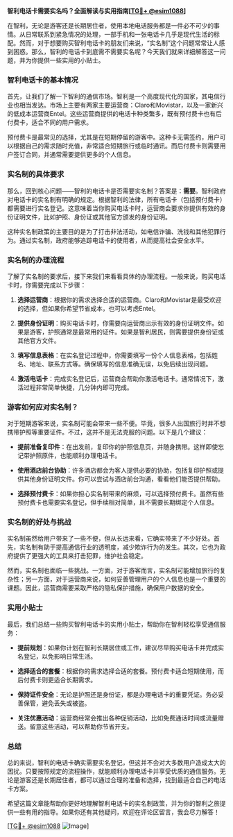 **智利电话卡需要实名吗？全面解读与实用指南[[TG💪+ @esim1088](https://t.me/s/esim1088)]**

在智利，无论是游客还是长期居住者，使用本地电话服务都是一件必不可少的事情。从日常联系到紧急情况的处理，一部手机和一张电话卡几乎是现代生活的标配。然而，对于想要购买智利电话卡的朋友们来说，“实名制”这个问题常常让人感到困惑。那么，智利的电话卡到底需不需要实名呢？今天我们就来详细解答这一问题，并为你提供一些实用的小贴士。

### 智利电话卡的基本情况

首先，让我们了解一下智利的通信市场。智利是一个高度现代化的国家，其电信行业也相当发达。市场上主要有两家主要运营商：Claro和Movistar，以及一家新兴的低成本运营商Entel。这些运营商提供的电话卡种类繁多，既有预付费卡也有后付费卡，适合不同的用户需求。

预付费卡是最常见的选择，尤其是在短期停留的游客中。这种卡无需签约，用户可以根据自己的需求随时充值，非常适合短期旅行或临时通讯。而后付费卡则需要用户签订合同，并通常需要提供更多的个人信息。

### 实名制的具体要求

那么，回到核心问题——智利的电话卡是否需要实名制？答案是：**需要**。智利政府对电话卡的实名制有明确的规定。根据智利的法律，所有电话卡（包括预付费卡）都需要进行实名登记。这意味着当你购买电话卡时，运营商会要求你提供有效的身份证明文件，比如护照、身份证或其他官方颁发的身份证明。

这种实名制政策的主要目的是为了打击非法活动，如电信诈骗、洗钱和其他犯罪行为。通过实名制，政府能够追踪电话卡的使用者，从而提高社会安全水平。

### 实名制的办理流程

了解了实名制的要求后，接下来我们来看看具体的办理流程。一般来说，购买电话卡时，你需要完成以下步骤：

1. **选择运营商**：根据你的需求选择合适的运营商。Claro和Movistar是最受欢迎的选择，但如果你希望节省成本，也可以考虑Entel。
   
2. **提供身份证明**：购买电话卡时，你需要向运营商出示有效的身份证明文件。如果是游客，护照通常是最常用的证件。如果是智利居民，则需要提供身份证或其他官方文件。

3. **填写信息表格**：在实名登记过程中，你需要填写一份个人信息表格，包括姓名、地址、联系方式等。确保填写的信息准确无误，以免后续出现问题。

4. **激活电话卡**：完成实名登记后，运营商会帮助你激活电话卡。通常情况下，激活过程非常简单快捷，几分钟内即可完成。

### 游客如何应对实名制？

对于短期游客来说，实名制可能会带来一些不便。毕竟，很多人出国旅行时并不想携带护照等重要证件。不过，这并不是无法克服的问题。以下是几个建议：

- **提前准备复印件**：在出发前，复印你的护照信息页，并随身携带。这样即使忘记带护照原件，也能顺利办理电话卡。
  
- **使用酒店前台协助**：许多酒店都会为客人提供必要的协助，包括复印护照或提供其他身份证明文件。你可以尝试与酒店前台沟通，看看他们能否提供帮助。

- **选择预付费卡**：如果你担心实名制带来的麻烦，可以选择预付费卡。虽然有些预付费卡也需要实名登记，但手续相对简单，且不需要长期绑定个人信息。

### 实名制的好处与挑战

实名制虽然给用户带来了一些不便，但从长远来看，它确实带来了不少好处。首先，实名制有助于提高通信行业的透明度，减少欺诈行为的发生。其次，它也为政府提供了更强大的工具来打击犯罪，维护社会稳定。

然而，实名制也面临一些挑战。一方面，对于游客而言，实名制可能增加旅行的复杂性；另一方面，对于运营商来说，如何妥善管理用户的个人信息也是一个重要的课题。因此，运营商需要采取严格的隐私保护措施，确保用户数据的安全。

### 实用小贴士

最后，我们总结一些购买智利电话卡的实用小贴士，帮助你在智利轻松享受通信服务：

- **提前规划**：如果你计划在智利长期居住或工作，建议尽早购买电话卡并完成实名登记，以免影响日常生活。
  
- **选择适合的套餐**：根据你的需求选择合适的套餐。预付费卡适合短期使用，而后付费卡则更适合长期需求。
  
- **保持证件安全**：无论是护照还是身份证，都是办理电话卡的重要凭证。务必妥善保管，避免丢失或被盗。

- **关注优惠活动**：运营商经常会推出各种促销活动，比如免费通话时间或流量赠送。留意这些活动，可以帮助你节省开支。

### 总结

总的来说，智利的电话卡确实需要实名登记，但这并不会对大多数用户造成太大的困扰。只要按照规定的流程操作，就能顺利办理电话卡并享受优质的通信服务。无论是游客还是长期居住者，都可以通过合理的准备和选择，找到最适合自己的电话卡方案。

希望这篇文章能帮助你更好地理解智利电话卡的实名制政策，并为你的智利之旅提供一些有用的指导。如果你还有其他疑问，欢迎在评论区留言，我会尽力解答！

[[TG💪+ @esim1088](https://t.me/s/esim1088) ![Image](https://i.postimg.cc/4NQfJmqS/Snipaste-2025-05-13-00-14-12.png)]